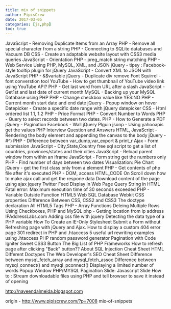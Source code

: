 ```yaml
---
title: mix of snippets
author: PipisCrew
date: 2017-03-05
categories: [js,php]
toc: true
---
```


JavaScript - Removing Duplicate Items from an Array
PHP - Remove all special character from a string
PHP - Connecting to SQLite databases and Vacuum DB
CSS - Create an adaptable website layout with CSS3 media queries
JavaScript - Orientation
PHP - preg_match string matching
PHP - Web Service Using PHP, MySQL, XML, and JSON
jQuery - tipsy : Facebook-style tooltip plugin for jQuery
JavaScript - Convert XML to JSON with JavaScript
PHP - &$variable
jQuery - Duplicate div remove
Font Squirrel - font converstion tool
YouTube - How to get thumbnail of YouTube video link using YouTube API?
PHP - Get last word from URL after a slash
JavaScript - Get1st and last date of current month
MySQL - Backing up your MySQL Database using PHP
PHP - Change checkbox value like YES:NO
PHP - Current month start date and end date
jQuery - Popup window on hover
Datepicker - Create a specific date range with jQuery datepicker
CSS - Html ordered list 1.1, 1.2
PHP - Price Format
PHP - Convert Number to Words
PHP - Query to select records between two dates.
PHP - How to Generate a PDF
jQuery - Pagination
Facebook - Wall jQuery Plguin
jsonp - Using yahooapis get the values
PHP Interview Question and Answers
HTML, JavaScript -Rendering the body element and appending the canvas to the body
jQuery - #^)
PHP - Difference between var_dump,var_export & print_r
Ajax - Form submission
JavaScript - City,State,Country
free sql script to get a list of countries, provinces/states and their cities
JavaScript - Reload parent window from within an iframe
JavaScript - Form string get the numbers only
PHP - Find number of days between two dates
Visualization: Pie Chart
jQuery - get the first class only from a element
PHP - Get contents of php file after it's executed
PHP - DOM, access HTML_CODE
On Scroll down how to make ajax call and get the respone data
Download content of the page using ajax jquery
Twitter Feed Display in Web Page
Query String in HTML
Fatal error: Maximum execution time of 30 seconds exceeded
PHP - Variable Outside Function
HTML5 Web SQL Database
Webkit CSS properties
Difference Between CSS, CSS2 and CSS3
The doctype declaration
All HTML5 Tags
PHP - Array Functions
Deleing Multiple Rows Using Checkboxes, PHP and MySQL
php - Getting location from ip address
IPAddressLabs.com
Adding css file with jquery
Detecting the data type of a PHP variable
How To Create an IE-Only Stylesheet
Submit a Form without Refreshing page with jQuery and Ajax.
How to display a custom 404 error page
301 redirect in PHP and .htaccess
5 useful url rewriting examples using .htaccess
PHP random password generator
Pagination with Code Igniter
Sweet CSS3 Button
The Big List of PHP Frameworks
How to refresh page after clicking "Back" button??
About SQL Injection Cheat Sheet
HTML Different Doctypes
The Web Developer's SEO Cheat Sheet
Difference between mysql_fetch_array and mysql_fetch_assoc
Difference between mysql_connect() and mysql_pconnect()
Displaying a limited number of words
Popup Window
PHP/MYSQL Pagination
Slide: Javascript Slide
How to : Stream downloadable files using PHP and tell browser to save it instead of opening

http://naveendalmeida.blogspot.com

origin - http://www.pipiscrew.com/?p=7008 mix-of-snippets